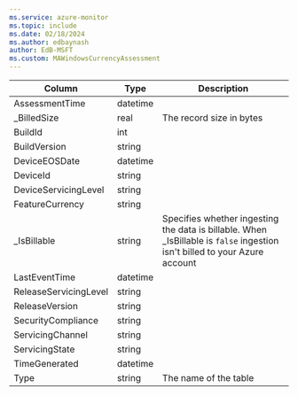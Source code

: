 ```yaml
---
ms.service: azure-monitor
ms.topic: include
ms.date: 02/18/2024
ms.author: edbaynash
author: EdB-MSFT
ms.custom: MAWindowsCurrencyAssessment
---
```



| Column | Type | Description |
|---|---|---|
| AssessmentTime | datetime |   |
| _BilledSize | real | The record size in bytes |
| BuildId | int |   |
| BuildVersion | string |   |
| DeviceEOSDate | datetime |   |
| DeviceId | string |   |
| DeviceServicingLevel | string |   |
| FeatureCurrency | string |   |
| _IsBillable | string | Specifies whether ingesting the data is billable. When _IsBillable is `false` ingestion isn't billed to your Azure account |
| LastEventTime | datetime |   |
| ReleaseServicingLevel | string |   |
| ReleaseVersion | string |   |
| SecurityCompliance | string |   |
| ServicingChannel | string |   |
| ServicingState | string |   |
| TimeGenerated | datetime |   |
| Type | string | The name of the table |
